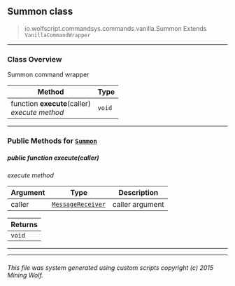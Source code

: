 ## Summon __class__

>io.wolfscript.commandsys.commands.vanilla.Summon
>Extends `VanillaCommandWrapper`

---

### Class Overview

Summon command wrapper

Method | Type   
--- | :--- 
 function __execute__(caller) <br> _execute method_ | `void`



---


### Public Methods for [`Summon`](Summon.md)

##### <a id='execute'></a>public  function __execute__(caller)

_execute method_

Argument | Type | Description  
--- | --- | --- 
caller | [`MessageReceiver`](../../../chat/MessageReceiver.md) | caller argument

Returns | 
--- | 
`void` |


---
---


###### This file was system generated using custom scripts copyright (c) 2015 Mining Wolf.
	

